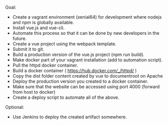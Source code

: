 Goal:
* Create a vagrant environment (xenial64) for development where nodejs and npm is globally available.
* Install vue.js and vue-cli.
* Automate this process so that it can be done by new developers in the future.
* Create a vue project using the webpack template.
* Submit it to git.
* Build a production version of the vue.js project (npm run build).
* Make docker part of your vagrant installation (add to automation script).
* Pull the httpd docker container.
* Build a docker container ( https://hub.docker.com/_/httpd/ )
* Copy the dist folder content created by vue to documentroot on Apache
* Deploy the production version you created to a docker container.
* Make sure that the website can be accessed using port 4000 (forward from host to docker)
* Create a deploy script to automate all of the above.

Optional:
* Use Jenkins to deploy the created artifact somewhere.
